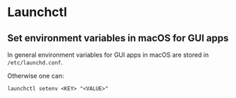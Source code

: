 # Launchctl

## Set environment variables in macOS for GUI apps

In general environment variables for GUI apps in macOS are stored in `/etc/launchd.conf`.

Otherwise one can:

```
launchctl setenv <KEY> "<VALUE>"
```